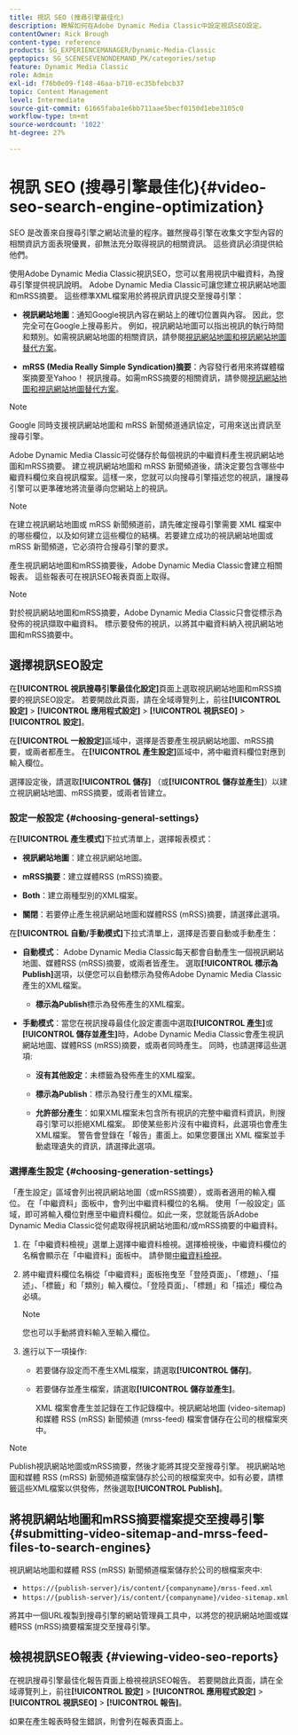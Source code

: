 ```yaml
---
title: 視訊 SEO (搜尋引擎最佳化)
description: 瞭解如何在Adobe Dynamic Media Classic中設定視訊SEO設定。
contentOwner: Rick Brough
content-type: reference
products: SG_EXPERIENCEMANAGER/Dynamic-Media-Classic
geptopics: SG_SCENESEVENONDEMAND_PK/categories/setup
feature: Dynamic Media Classic
role: Admin
exl-id: f76b0e09-f148-46aa-b710-ec35bfebcb37
topic: Content Management
level: Intermediate
source-git-commit: 61665faba1e6bb711aae5becf0150d1ebe3105c0
workflow-type: tm+mt
source-wordcount: '1022'
ht-degree: 27%

---
```


# 視訊 SEO (搜尋引擎最佳化){#video-seo-search-engine-optimization}

SEO 是改善來自搜尋引擎之網站流量的程序。雖然搜尋引擎在收集文字型內容的相關資訊方面表現優異，卻無法充分取得視訊的相關資訊。 這些資訊必須提供給他們。

使用Adobe Dynamic Media Classic視訊SEO，您可以套用視訊中繼資料，為搜尋引擎提供視訊說明。 Adobe Dynamic Media Classic可讓您建立視訊網站地圖和mRSS摘要。 這些標準XML檔案用於將視訊資訊提交至搜尋引擎：

* **視訊網站地圖**：通知Google視訊內容在網站上的確切位置與內容。 因此，您完全可在Google上搜尋影片。 例如，視訊網站地圖可以指出視訊的執行時間和類別。如需視訊網站地圖的相關資訊，請參閱[視訊網站地圖和視訊網站地圖替代方案](https://developers.google.com/search/docs/crawling-indexing/sitemaps/video-sitemaps?visit_id=637558394348624754-567115452&amp;rd=1)。

* **mRSS (Media Really Simple Syndication)摘要**：內容發行者用來將媒體檔案摘要至Yahoo！ 視訊搜尋。如需mRSS摘要的相關資訊，請參閱[視訊網站地圖和視訊網站地圖替代方案](https://developers.google.com/search/docs/crawling-indexing/sitemaps/video-sitemaps?visit_id=637558394348624754-567115452&amp;rd=1)。

>[!NOTE]
>
>Google 同時支援視訊網站地圖和 mRSS 新聞頻道通訊協定，可用來送出資訊至搜尋引擎。

Adobe Dynamic Media Classic可從儲存於每個視訊的中繼資料產生視訊網站地圖和mRSS摘要。 建立視訊網站地圖和 mRSS 新聞頻道後，請決定要包含哪些中繼資料欄位來自視訊檔案。這樣一來，您就可以向搜尋引擎描述您的視訊，讓搜尋引擎可以更準確地將流量導向您網站上的視訊。

>[!NOTE]
>
>在建立視訊網站地圖或 mRSS 新聞頻道前，請先確定搜尋引擎需要 XML 檔案中的哪些欄位，以及如何建立這些欄位的結構。若要建立成功的視訊網站地圖或 mRSS 新聞頻道，它必須符合搜尋引擎的要求。

產生視訊網站地圖和mRSS摘要後，Adobe Dynamic Media Classic會建立相關報表。 這些報表可在視訊SEO報表頁面上取得。

>[!NOTE]
>
>對於視訊網站地圖和mRSS摘要，Adobe Dynamic Media Classic只會從標示為發佈的視訊擷取中繼資料。 標示要發佈的視訊，以將其中繼資料納入視訊網站地圖和mRSS摘要中。

## 選擇視訊SEO設定

在&#x200B;**[!UICONTROL 視訊搜尋引擎最佳化設定]**&#x200B;頁面上選取視訊網站地圖和mRSS摘要的視訊SEO設定。 若要開啟此頁面，請在全域導覽列上，前往&#x200B;**[!UICONTROL 設定]** > **[!UICONTROL 應用程式設定]** > **[!UICONTROL 視訊SEO]** > **[!UICONTROL 設定]**。

在&#x200B;**[!UICONTROL 一般設定]**&#x200B;區域中，選擇是否要產生視訊網站地圖、mRSS摘要，或兩者都產生。 在&#x200B;**[!UICONTROL 產生設定]**&#x200B;區域中，將中繼資料欄位對應到輸入欄位。

選擇設定後，請選取&#x200B;**[!UICONTROL 儲存]** （或&#x200B;**[!UICONTROL 儲存並產生]**）以建立視訊網站地圖、mRSS摘要，或兩者皆建立。

### 設定一般設定 {#choosing-general-settings}

在&#x200B;**[!UICONTROL 產生模式]**&#x200B;下拉式清單上，選擇報表模式：

* **視訊網站地圖**：建立視訊網站地圖。

* **mRSS摘要**：建立媒體RSS (mRSS)摘要。

* **Both**：建立兩種型別的XML檔案。

* **關閉**：若要停止產生視訊網站地圖和媒體RSS (mRSS)摘要，請選擇此選項。

在&#x200B;**[!UICONTROL 自動/手動模式]**&#x200B;下拉式清單上，選擇是否要自動或手動產生：

* **自動模式**： Adobe Dynamic Media Classic每天都會自動產生一個視訊網站地圖、媒體RSS (mRSS)摘要，或兩者皆產生。 選取&#x200B;**[!UICONTROL 標示為Publish]**&#x200B;選項，以便您可以自動標示為發佈Adobe Dynamic Media Classic產生的XML檔案。

   * **標示為Publish**&#x200B;標示為發佈產生的XML檔案。

* **手動模式**：當您在視訊搜尋最佳化設定畫面中選取&#x200B;**[!UICONTROL 產生]**&#x200B;或&#x200B;**[!UICONTROL 儲存並產生]**&#x200B;時，Adobe Dynamic Media Classic會產生視訊網站地圖、媒體RSS (mRSS)摘要，或兩者同時產生。 同時，也請選擇這些選項:

   * **沒有其他設定**：未標籤為發佈產生的XML檔案。

   * **標示為Publish**：標示為發行產生的XML檔案。

   * **允許部分產生**：如果XML檔案未包含所有視訊的完整中繼資料資訊，則搜尋引擎可以拒絕XML檔案。 即使某些影片沒有中繼資料，此選項也會產生XML檔案。 警告會登錄在「報告」畫面上。如果您要匯出 XML 檔案並手動處理遺失的資訊，請選擇此選項。

### 選擇產生設定 {#choosing-generation-settings}

「產生設定」區域會列出視訊網站地圖（或mRSS摘要），或兩者適用的輸入欄位。 在「中繼資料」面板中，會列出中繼資料欄位的名稱。 使用「一般設定」區域，即可將輸入欄位對應至中繼資料欄位。如此一來，您就能告訴Adobe Dynamic Media Classic從何處取得視訊網站地圖和/或mRSS摘要的中繼資料。

1. 在「中繼資料檢視」選單上選擇中繼資料檢視。選擇檢視後，中繼資料欄位的名稱會顯示在「中繼資料」面板中。
請參閱[中繼資料檢視](application-setup.md#metadata_views)。
1. 將中繼資料欄位名稱從「中繼資料」面板拖曳至「登陸頁面」、「標題」、「描述」、「標籤」和「類別」輸入欄位。「登陸頁面」、「標題」和「描述」欄位為必填。

   >[!NOTE]
   >
   >您也可以手動將資料輸入至輸入欄位。

1. 進行以下一項操作:

   * 若要儲存設定而不產生XML檔案，請選取&#x200B;**[!UICONTROL 儲存]**。
   * 若要儲存並產生檔案，請選取&#x200B;**[!UICONTROL 儲存並產生]**。

     XML 檔案會產生並記錄在工作記錄檔中。視訊網站地圖 (video-sitemap) 和媒體 RSS (mRSS) 新聞頻道 (mrss-feed) 檔案會儲存在公司的根檔案夾中。

>[!NOTE]
>
>Publish視訊網站地圖或mRSS摘要，然後才能將其提交至搜尋引擎。 視訊網站地圖和媒體 RSS (mRSS) 新聞頻道檔案儲存於公司的根檔案夾中。如有必要，請標籤這些XML檔案以供發佈，然後選取&#x200B;**[!UICONTROL Publish]**。

## 將視訊網站地圖和mRSS摘要檔案提交至搜尋引擎 {#submitting-video-sitemap-and-mrss-feed-files-to-search-engines}

視訊網站地圖和媒體 RSS (mRSS) 新聞頻道檔案儲存於公司的根檔案夾中:

* `https://{publish-server}/is/content/{companyname}/mrss-feed.xml`
* `https://{publish-server}/is/content/{companyname}/video-sitemap.xml`

將其中一個URL複製到搜尋引擎的網站管理員工具中，以將您的視訊網站地圖或媒體RSS (mRSS)摘要檔案提交至搜尋引擎。

## 檢視視訊SEO報表 {#viewing-video-seo-reports}

在視訊搜尋引擎最佳化報告頁面上檢視視訊SEO報告。 若要開啟此頁面，請在全域導覽列上，前往&#x200B;**[!UICONTROL 設定]** > **[!UICONTROL 應用程式設定]** > **[!UICONTROL 視訊SEO]** > **[!UICONTROL 報告]**。

如果在產生報表時發生錯誤，則會列在報表頁面上。
